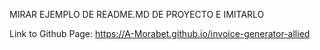 MIRAR EJEMPLO DE README.MD DE PROYECTO E IMITARLO


Link to Github Page: https://A-Morabet.github.io/invoice-generator-allied
